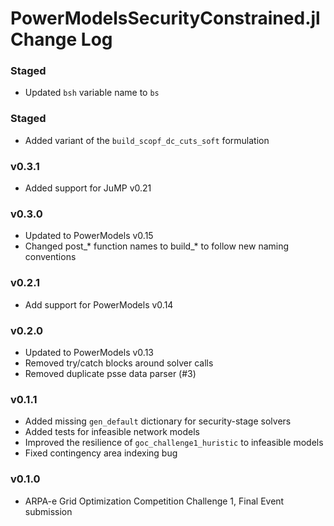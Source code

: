PowerModelsSecurityConstrained.jl Change Log
============================================

### Staged
- Updated `bsh` variable name to `bs`

### Staged
- Added variant of the `build_scopf_dc_cuts_soft` formulation

### v0.3.1
- Added support for JuMP v0.21

### v0.3.0
- Updated to PowerModels v0.15
- Changed post_* function names to build_* to follow new naming conventions

### v0.2.1
- Add support for PowerModels v0.14

### v0.2.0
- Updated to PowerModels v0.13
- Removed try/catch blocks around solver calls
- Removed duplicate psse data parser (#3)

### v0.1.1
- Added missing `gen_default` dictionary for security-stage solvers
- Added tests for infeasible network models
- Improved the resilience of `goc_challenge1_huristic` to infeasible models
- Fixed contingency area indexing bug

### v0.1.0
- ARPA-e Grid Optimization Competition Challenge 1, Final Event submission

